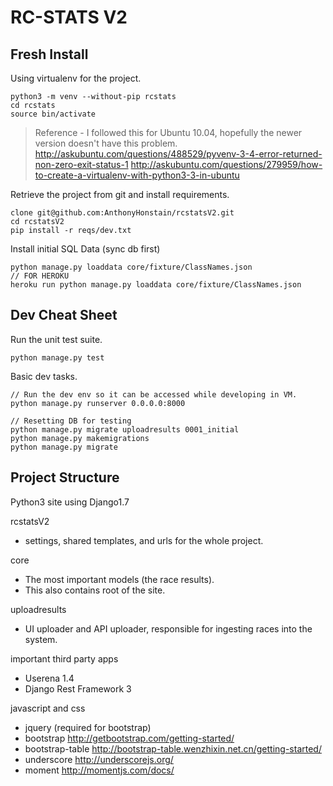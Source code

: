 RC-STATS V2
===================


Fresh Install
-------------
Using virtualenv for the project.
```
python3 -m venv --without-pip rcstats
cd rcstats
source bin/activate
```
> Reference - I followed this for Ubuntu 10.04, hopefully the newer version doesn't have this problem.
http://askubuntu.com/questions/488529/pyvenv-3-4-error-returned-non-zero-exit-status-1
http://askubuntu.com/questions/279959/how-to-create-a-virtualenv-with-python3-3-in-ubuntu

Retrieve the project from git and install requirements.
```
clone git@github.com:AnthonyHonstain/rcstatsV2.git
cd rcstatsV2
pip install -r reqs/dev.txt
```

Install initial SQL Data (sync db first)
```
python manage.py loaddata core/fixture/ClassNames.json
// FOR HEROKU
heroku run python manage.py loaddata core/fixture/ClassNames.json
```


Dev Cheat Sheet
-------------
Run the unit test suite.
```
python manage.py test
```
Basic dev tasks.
```
// Run the dev env so it can be accessed while developing in VM.
python manage.py runserver 0.0.0.0:8000

// Resetting DB for testing
python manage.py migrate uploadresults 0001_initial
python manage.py makemigrations 
python manage.py migrate
```



Project Structure
-------------
Python3 site using Django1.7

rcstatsV2
* settings, shared templates, and urls for the whole project.

core
* The most important models (the race results).
* This also contains root of the site. 

uploadresults
* UI uploader and API uploader, responsible for ingesting races into the system.

important third party apps
* Userena 1.4
* Django Rest Framework 3

javascript and css
* jquery (required for bootstrap)
* bootstrap http://getbootstrap.com/getting-started/
* bootstrap-table http://bootstrap-table.wenzhixin.net.cn/getting-started/
* underscore http://underscorejs.org/
* moment http://momentjs.com/docs/
